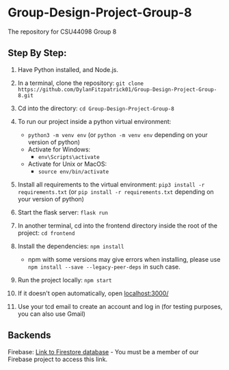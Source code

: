 # Group-Design-Project-Group-8
The repository for CSU44098 Group 8

## Step By Step:
1. Have Python installed, and Node.js.
2. In a terminal, clone the repository: ```git clone https://github.com/DylanFitzpatrick01/Group-Design-Project-Group-8.git```
3. Cd into the directory: ```cd Group-Design-Project-Group-8```
4. To run our project inside a python virtual environment:
   
     - ```python3 -m venv env``` (or ```python -m venv env``` depending on your version of python)
     - Activate for Windows:
         - ```env\Scripts\activate```
     - Activate for Unix or MacOS:
         - ```source env/bin/activate```

5. Install all requirements to the virtual environment: ```pip3 install -r requirements.txt``` (or ```pip install -r requirements.txt``` depending on your version of python)
6. Start the flask server: ```flask run```
7. In another terminal, cd into the frontend directory inside the root of the project: ```cd frontend```
8. Install the dependencies: ```npm install```

    -   npm with some versions may give errors when installing, please use `npm install --save --legacy-peer-deps` in such case.

9. Run the project locally: ```npm start```
10. If it doesn't open automatically, open [localhost:3000/](http://localhost:3000/)
11. Use your tcd email to create an account and log in (for testing purposes, you can also use Gmail)

## Backends

Firebase: [Link to Firestore database](https://console.firebase.google.com/project/group-8---college-social-media/firestore/data/~2F)
      - You must be a member of our Firebase project to access this link.
